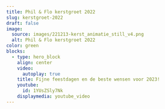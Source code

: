 ```yaml
---
title: Phil & Flo kerstgroet 2022
slug: kerstgroet-2022
draft: false
image:
  source: images/221213-kerst_animatie_still_v4.png
  alt: Phil & Flo kerstgroet 2022
color: green
blocks:
  - type: hero_block
    align: center
    video:
      autoplay: true
    title: Fijne feestdagen en de beste wensen voor 2023!
    youtube:
      id: 1YUsZSly7Nk
    displaymedia: youtube_video
---
```

